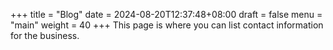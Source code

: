 +++
title = "Blog"
date = 2024-08-20T12:37:48+08:00
draft = false
menu = "main"
weight = 40
+++
This page is where you can list contact information for the business.